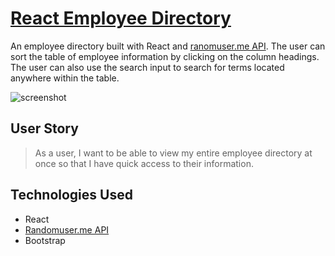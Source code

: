 # [React Employee Directory](https://jxleilani.github.io/react-directory/)
An employee directory built with React and [ranomuser.me API](https://randomuser.me). The user can sort the table of employee information by clicking on the column headings. The user can also use the search input to search for terms located anywhere within the table. 

![screenshot](https://user-images.githubusercontent.com/67127664/102676679-bbebd380-416c-11eb-9e5d-a615e803c3e9.png)

## User Story
>As a user, I want to be able to view my entire employee directory at once so that I have quick access to their information.

## Technologies Used
* React  
* [Randomuser.me API](https://randomuser.me)  
* Bootstrap  
